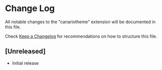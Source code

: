# Change Log

All notable changes to the "canariotheme" extension will be documented in this file.

Check [Keep a Changelog](http://keepachangelog.com/) for recommendations on how to structure this file.

## [Unreleased]

- Initial release
